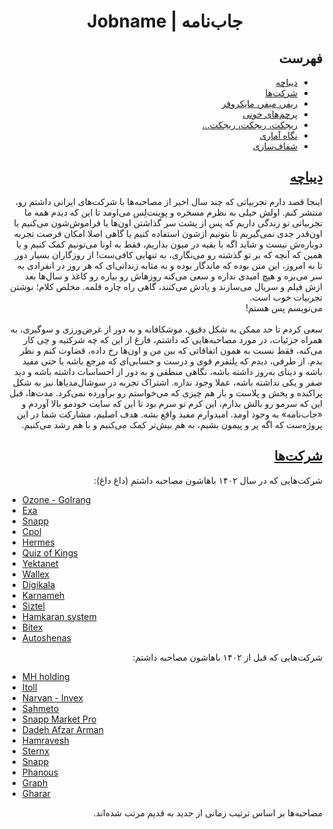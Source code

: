 
<h1 align="center"><span lang="en">Jobname |</span>&nbsp;<span lang="fa">جاب‌نامه </span></h1>

<h2 id="toc" dir="rtl"><a class="header" href="#toc">فهرست</a></h2>
<ul dir="rtl">
    <li><a href="#intro">دیباچه</a></li>
    <li><a href="#companies">شرکت‌ها</a></li>
    <li><a href="referral.md">ریفر، میفر، مایکروفر</a></li>
    <li><a href="redflags.md">پرچم‌های خونی</a></li>
    <li><a href="rejection.md">ریجکت، ریجکت، ریجکت...</a></li>
    <li><a href="statistics.md">نگاه آماری</a></li>
    <li><a href="clarifying.md">شفاف‌سازی</a></li>
</ul>

<h2 id="intro" dir="rtl"><a class="header" href="#intro">دیباچه</a></h2>
<p dir="rtl">
اینجا قصد دارم تجربیاتی که چند سال اخیر از مصاحبه‌ها با شرکت‌های ایرانی داشتم رو، منتشر کنم. اولش خیلی به نظرم مسخره و پوینت‌لِس می‌اومد تا این که دیدم همه ما تجربیاتی تو زندگی داریم که پس از پشت سر گذاشتن اون‌ها یا فراموش‌شون می‌کنیم یا اون‌قدر جدی نمی‌گیریم تا بتونیم ازشون استفاده کنیم یا گاهی اصلا امکان فرصت تجربه دوباره‌ش نیست و شاید اگه با بقیه در میون بذاریم، فقط به اونا می‌تونیم کمک کنیم و یا همین که آنچه که بر تو گذشته رو می‌نگاری، به تنهایی کافی‌ست! از روزگاران بسیار دور تا به امروز، این متن بوده که ماندگار بوده و به مثابه زندانی‌ای که هر روز در انفرادی به سر می‌بره‌ و هیچ امیدی نداره و سعی می‌کنه روزهاش رو بیاره رو کاغذ و سال‌ها بعد ازش فیلم و سریال می‌سازند و یادش می‌کنند، گاهی راه چاره قلمه. مخلص کلام؛ نوشتن تجربیات خوب است.
<br />
می‌نویسم پس هستم!
<br /><br />
سعی کردم تا حد ممکن به شکل دقیق، موشکافانه و به دور از غرض‌ورزی و سوگیری، به همراه جزئیات، در مورد مصاحبه‌‌هایی که داشتم، فارغ از این که چه شرکتیه و چی کار می‌کنه، فقط نسبت به همون اتفاقاتی که بین من و اون‌ها رخ داده، قضاوت کنم و نظر بدم. از طرفی، دیدم که پلتفرم قوی و درست و حسابی‌ای که مرجع باشه یا حتی مفید باشه و دیتای به‌روز داشته باشه، نگاهی منطقی و به دور از احساسات داشته باشه و دید صفر و یکی نداشته باشه، عملا وجود نداره. اشتراک تجربه در سوشال‌مدیاها نیز به شکل پراکنده و پخش و پلاست و باز هم چیزی که می‌خواستم رو برآورده نمی‌کرد. مدت‌ها، قبل این که سرمو رو بالش بذارم، این کرم تو سرم بود تا این که سایت خودمو بالا آوردم و «جاب‌نامه» به وجود اومد. امیدوارم مفید واقع بشه. هدف اصلیم، مشارکت شما در این پروژه‌ست که اگه پر و پیمون بشیم، به هم بیش‌تر کمک می‌کنیم و با هم رشد می‌کنیم.
</p>


<h2 id="companies" dir="rtl"><a class="header" href="#companies">شرکت‌ها</a></h2>

<p dir="rtl">
شرکت‌هایی که در سال ۱۴۰۲ باهاشون مصاحبه داشتم (داغ داغ):
</p>

- [Ozone - Golrang](./ozone.md)
- [Exa](./exalab.md)
- [Snapp](./snapp/snapp_cab_2.md)
- [Cpol](./cpol.md)
- [Hermes](./hermes.md)
- [Quiz of Kings](./QuizOfKings.md)
- [Yektanet](./yektanet.md)
- [Wallex](./wallex.md)
- [Digikala](./digikala/digikala.md)
- [Karnameh](./karnameh.md)
- [Siztel](./siztel/siztel.md)
- [Hamkaran system](./hamkaran-system.md)
- [Bitex](./bitex/bitex.md)
- [Autoshenas](./autoshenas.md)

<p dir="rtl">
شرکت‌هایی که قبل از ۱۴۰۲ باهاشون مصاحبه داشتم:
</p>

- [MH holding](./mhholding.md)
- [Itoll](./itoll.md)
- [Narvan - Invex](./narvan.md)
- [Sahmeto](./sahmeto.md)
- [Snapp Market Pro](./snapp/snapp_market_pro.md)
- [Dadeh Afzar Arman](./daa.md)
- [Hamravesh](./hamravesh/hamravesh.md)
- [Sternx](./sternx/sternx.md)
- [Snapp](./snapp/snapp_cab_1.md)
- [Phanous](./phanous/phanous.md)
- [Graph](./graph/graph.md)
- [Gharar](./gharar.md)

<p dir="rtl">
مصاحبه‌ها بر اساس ترتیب زمانی از جدید به قدیم مرتب شده‌اند.
</p>
